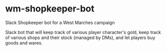 # wm-shopkeeper-bot
Slack Shopkeeper bot for a West Marches campaign

Slack bot that will keep track of various player character's gold, keep track of various shops and their stock
(managed by DMs), and let players buy goods and wares.
